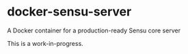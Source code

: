# docker-sensu-server
A Docker container for a production-ready Sensu core server

This is a work-in-progress.

